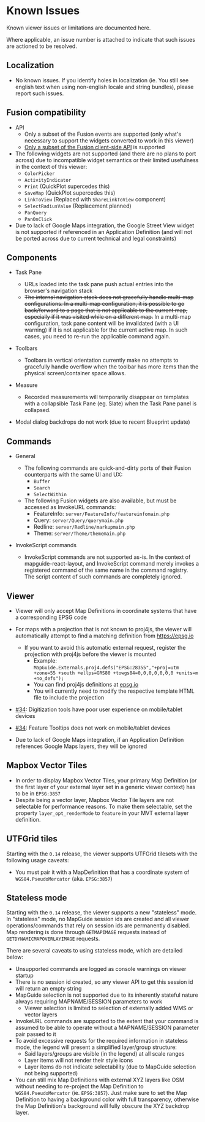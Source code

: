 # Known Issues

Known viewer issues or limitations are documented here.

Where applicable, an issue number is attached to indicate that such issues are actioned to be resolved.

## Localization

 * No known issues. If you identify holes in localization (ie. You still see english text when using non-english locale and string bundles), please report such issues.

## Fusion compatibility

 * API
   * Only a subset of the Fusion events are supported (only what's necessary to support the widgets converted to work in this viewer)
   * [Only a subset of the Fusion client-side API](https://jumpinjackie.github.io/mapguide-react-layout/apicompat.html) is supported
 * The following widgets are not supported (and there are no plans to port across) due to incompatible widget semantics or their limited usefulness in the context of this viewer:
   * `ColorPicker`
   * `ActivityIndicator`
   * `Print` (QuickPlot supercedes this)
   * `SaveMap` (QuickPlot supercedes this)
   * `LinkToView` (Replaced with `ShareLinkToView` component)
   * `SelectRadiusValue` (Replacement planned)
   * `PanQuery`
   * `PanOnClick`
 * Due to lack of Google Maps integration, the Google Street View widget is not supported if referenced in an Application Definition (and will not be ported across due to current technical and legal constraints)

## Components

 * Task Pane
   * URLs loaded into the task pane push actual entries into the browser's navigation stack
   * ~~The internal navigation stack does not gracefully handle multi-map configurations. In a multi-map configuration, it is possible to go back/forward to a page that is not applicable to the current map, especially if it was visited while on a different map.~~ In a multi-map configuration, task pane content will be invalidated (with a UI warning) if it is not applicable for the current active map. In such cases, you need to re-run the applicable command again.

 * Toolbars
   * Toolbars in vertical orientation currently make no attempts to gracefully handle overflow when the toolbar has more items than the physical screen/container space allows.

 * Measure
   * Recorded measurements will temporarily disappear on templates with a collapsible Task Pane (eg. Slate) when the Task Pane panel is collapsed.

 * Modal dialog backdrops do not work (due to recent Blueprint update)

## Commands

 * General
   * The following commands are quick-and-dirty ports of their Fusion counterparts with the same UI and UX:
     * `Buffer`
     * `Search`
     * `SelectWithin`
   * The following Fusion widgets are also available, but must be accessed as InvokeURL commands:
     * FeatureInfo: `server/FeatureInfo/featureinfomain.php`
     * Query: `server/Query/querymain.php`
     * Redline: `server/Redline/markupmain.php`
     * Theme: `server/Theme/thememain.php`

 * InvokeScript commands
   * InvokeScript commands are not supported as-is. In the context of mapguide-react-layout, and InvokeScript command merely invokes a registered command of the same name in the command registry. The script content of such commands are completely ignored.

## Viewer

 * Viewer will only accept Map Definitions in coordinate systems that have a corresponding EPSG code

 * For maps with a projection that is not known to proj4js, the viewer will automatically attempt to find a matching definition from https://epsg.io
   * If you want to avoid this automatic external request, register the projection with proj4js before the viewer is mounted
      * Example: `MapGuide.Externals.proj4.defs("EPSG:28355","+proj=utm +zone=55 +south +ellps=GRS80 +towgs84=0,0,0,0,0,0,0 +units=m +no_defs");`
      * You can find proj4js definitions at [epsg.io](https://epsg.io)
      * You will currently need to modify the respective template HTML file to include the projection

 * [#34](https://github.com/jumpinjackie/mapguide-react-layout/issues/34): Digitization tools have poor user experience on mobile/tablet devices
 * [#34](https://github.com/jumpinjackie/mapguide-react-layout/issues/34): Feature Tooltips does not work on mobile/tablet devices
 * Due to lack of Google Maps integration, if an Application Definition references Google Maps layers, they will be ignored


## Mapbox Vector Tiles

 * In order to display Mapbox Vector Tiles, your primary Map Definition (or the first layer of your external layer set in a generic viewer context) has to be in `EPSG:3857`
 * Despite being a vector layer, Mapbox Vector Tile layers are not selectable for performance reasons. To make them selectable, set the property `layer_opt_renderMode` to `feature` in your MVT external layer definition.

## UTFGrid tiles

Starting with the `0.14` release, the viewer supports UTFGrid tilesets with the following usage caveats:

 * You must pair it with a MapDefinition that has a coordinate system of `WGS84.PseudoMercator` (aka. `EPSG:3857`)

## Stateless mode

Starting with the `0.14` release, the viewer supports a new "stateless" mode. In "stateless" mode, no MapGuide session ids are created and all viewer operations/commands that rely on session ids are permanently disabled. Map rendering is done through `GETMAPIMAGE` requests instead of `GETDYNAMICMAPOVERLAYIMAGE` requests.

There are several caveats to using stateless mode, which are detailed below:

 * Unsupported commands are logged as console warnings on viewer startup
 * There is no session id created, so any viewer API to get this session id will return an empty string
 * MapGuide selection is not supported due to its inherently stateful nature always requiring MAPNAME/SESSION parameters to work
   * Viewer selection is limited to selection of externally added WMS or vector layers
 * InvokeURL commands are supported to the extent that your command is assumed to be able to operate without a MAPNAME/SESSION parameter pair passed to it
 * To avoid excessive requests for the required information in stateless mode, the legend will present a simplified layer/group structure:
   * Said layers/groups are visible (in the legend) at all scale ranges
   * Layer items will not render their style icons
   * Layer items do not indicate selectability (due to MapGuide selection not being supported)
 * You can still mix Map Definitions with external XYZ layers like OSM without needing to re-project the Map Definition to `WGS84.PseudoMercator` (ie. `EPSG:3857`). Just make sure to set the Map Definition to having a background color with full transparency, otherwise the Map Definition's background will fully obscure the XYZ backdrop layer.
